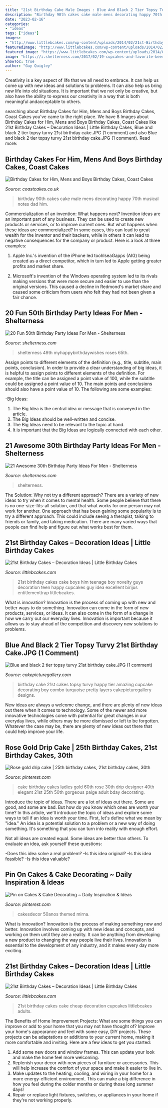 ```yaml
---
title: "21st Birthday Cake Male Images : Blue And Black 2 Tier Topsy Turvy 21st Birthday Cake.jpg (1 Comment)"
description: "Birthday 90th cakes cake male mens decorating happy 70th musical notes dad him"
date: "2023-02-16"
categories:
- "ideas"
tags: ["ideas"]
images:
- "http://www.littlebcakes.com/wp-content/uploads/2014/02/21st-Birthday-Cake-768x1024.jpg"
featuredImage: "http://www.littlebcakes.com/wp-content/uploads/2014/02/21st-Birthday-Cake-768x1024.jpg"
featured_image: "https://www.littlebcakes.com/wp-content/uploads/2014/02/21st-Birthday-Cake-Images-768x1024.jpg"
image: "https://i.shelterness.com/2017/02/19-cupcakes-and-favorite-beer-instead-of-a-birthday-cake.jpg"
ShowToc: true
author: "Guy Quigley"
---
```



Creativity is a key aspect of life that we all need to embrace. It can help us come up with new ideas and solutions to problems. It can also help us bring new life into old situations. It is important that we not only be creative, but also have the ability to express our creativity in a way that is both meaningful andacceptable to others.

	

		
searching about Birthday Cakes for Him, Mens and Boys Birthday Cakes, Coast Cakes you've came to the right place. We have 8 Images about Birthday Cakes for Him, Mens and Boys Birthday Cakes, Coast Cakes like 21st Birthday Cakes – Decoration Ideas | Little Birthday Cakes, Blue and black 2 tier topsy turvy 21st birthday cake.JPG (1 comment) and also Blue and black 2 tier topsy turvy 21st birthday cake.JPG (1 comment). Read more:
		
    
## Birthday Cakes For Him, Mens And Boys Birthday Cakes, Coast Cakes

<img loading=lazy src="https://coastcakes.co.uk/wp-content/uploads/2013/11/Picture-35774s.jpg" onerror="this.onerror=null;this.src='https://tse3.mm.bing.net/th?id=OIP.08GDLbaN217wDJU2zSEuxAHaKl&amp;pid=15.1';" alt="Birthday Cakes for Him, Mens and Boys Birthday Cakes, Coast Cakes">

_Source: coastcakes.co.uk_

>birthday 90th cakes cake male mens decorating happy 70th musical notes dad him. 

	

Commercialization of an invention: What happens next?
Invention ideas are an important part of any business. They can be used to create new products or services, or to improve current ones. But what happens when these ideas are commercialized? In some cases, this can lead to great wealth for the inventor and their backers, while in others it can lead to negative consequences for the company or product. Here is a look at three examples:
1. Apple Inc.'s invention of the iPhone led toohlseaGapps (AIG) being created as a direct competitor, which in turn led to Apple getting greater profits and market share.

2. Microsoft's invention of the Windows operating system led to its rivals making versions that were more secure and easier to use than the original versions. This caused a decline in Redmond's market share and caused some criticism from users who felt they had not been given a fair chance.

    
## 20 Fun 50th Birthday Party Ideas For Men - Shelterness

<img loading=lazy src="https://i.shelterness.com/2017/02/15-50th-birthday-cake-vintage-dude-for-a-man.jpg" onerror="this.onerror=null;this.src='https://tse4.mm.bing.net/th?id=OIP.vYP4U5uZzJqbsIBEFSXSXAHaJ4&amp;pid=15.1';" alt="20 Fun 50th Birthday Party Ideas For Men - Shelterness">

_Source: shelterness.com_

>shelterness 49th myhappybirthdaywishes roses 65th. 

	

Assign points to different elements of the definition (e.g., title, subtitle, main points, conclusion).
In order to provide a clear understanding of big ideas, it is helpful to assign points to different elements of the definition. For example, the title can be assigned a point value of 100, while the subtitle could be assigned a point value of 10. The main points and conclusions should also have a point value of 10. 
The following are some examples: 

-Big Ideas: 
1) The Big Idea is the central idea or message that is conveyed in the article. 
2) The Big Ideas should be well-written and concise. 
3) The Big Ideas need to be relevant to the topic at hand. 
4) It is important that the Big Ideas are logically connected with each other.

    
## 21 Awesome 30th Birthday Party Ideas For Men - Shelterness

<img loading=lazy src="https://i.shelterness.com/2017/02/19-cupcakes-and-favorite-beer-instead-of-a-birthday-cake.jpg" onerror="this.onerror=null;this.src='https://tse3.mm.bing.net/th?id=OIP.J8x-agjspB3_SHws4XPtYwHaKf&amp;pid=15.1';" alt="21 Awesome 30th Birthday Party Ideas For Men - Shelterness">

_Source: shelterness.com_

>shelterness. 

	

The Solution: Why not try a different approach?
There are a variety of new ideas to try when it comes to mental health. Some people believe that there is no one-size-fits-all solution, and that what works for one person may not work for another. One approach that has been gaining some popularity is to try a different approach. This could include seeing a therapist, talking to friends or family, and taking medication. There are many varied ways that people can find help and figure out what works best for them.

    
## 21st Birthday Cakes – Decoration Ideas | Little Birthday Cakes

<img loading=lazy src="http://www.littlebcakes.com/wp-content/uploads/2014/02/21st-Birthday-Cake-768x1024.jpg" onerror="this.onerror=null;this.src='https://tse4.mm.bing.net/th?id=OIP.dDSNhLNVPcQaiIWfbp_0LwHaJ4&amp;pid=15.1';" alt="21st Birthday Cakes – Decoration Ideas | Little Birthday Cakes">

_Source: littlebcakes.com_

>21st birthday cakes cake boys him teenage boy novelty guys decoration teen happy cupcakes guy idea excellent birijus entitlementtrap littlebcakes. 

	

What is innovation?
Innovation is the process of coming up with new and better ways to do something. Innovation can come in the form of new products, services, or ideas. It can also come in the form of a change in how we carry out our everyday lives. Innovation is important because it allows us to stay ahead of the competition and discovery new solutions to problems.

    
## Blue And Black 2 Tier Topsy Turvy 21st Birthday Cake.JPG (1 Comment)

<img loading=lazy src="http://www.cakepicturegallery.com/d/19095-2/Blue%2Band%2Bblack%2B2%2Btier%2Btopsy%2Bturvy%2B21st%2Bbirthday%2Bcake.JPG" onerror="this.onerror=null;this.src='https://tse1.mm.bing.net/th?id=OIP.b0fcrOBrdOqtj3DH6X2ymQAAAA&amp;pid=15.1';" alt="Blue and black 2 tier topsy turvy 21st birthday cake.JPG (1 comment)">

_Source: cakepicturegallery.com_

>birthday cake 21st cakes topsy turvy happy tier amazing cupcake decorating boy combo turquoise pretty layers cakepicturegallery designs. 

	

New ideas are always a welcome change, and there are plenty of new ideas out there when it comes to technology. Some of the newer and more innovative technologies come with potential for great changes in our everyday lives, while others may be more dismissed or left to be forgotten. Whatever the case may be, there are plenty of new ideas out there that could help improve your life.

    
## Rose Gold Drip Cake | 25th Birthday Cakes, 21st Birthday Cakes, 30th

<img loading=lazy src="https://i.pinimg.com/736x/d3/83/a3/d383a305c7edd910efc118504b307bee.jpg" onerror="this.onerror=null;this.src='https://tse1.mm.bing.net/th?id=OIP.vyYM5rUIbcoO8OkWRXwwWwHaJ3&amp;pid=15.1';" alt="Rose gold drip cake | 25th birthday cakes, 21st birthday cakes, 30th">

_Source: pinterest.com_

>cake birthday cakes ladies gold 60th rose 30th drip designer 40th elegant 21st 25th 50th gorgeous paige adult bday decorating. 

	

Introduce the topic of ideas.
There are a lot of ideas out there. Some are good, and some are bad. But how do you know which ones are worth your time? In this article, we'll introduce the topic of ideas and explore some ways to tell if an idea is worth your time.
First, let's define what we mean by "idea." An idea is a potential solution to a problem or a new way of doing something. It's something that you can turn into reality with enough effort.

Not all ideas are created equal. Some ideas are better than others. To evaluate an idea, ask yourself these questions:

-Does this idea solve a real problem?
-Is this idea original?
-Is this idea feasible?
-Is this idea valuable?

    
## Pin On Cakes &amp; Cake Decorating ~ Daily Inspiration &amp; Ideas

<img loading=lazy src="https://i.pinimg.com/736x/1b/fa/48/1bfa4878a90d58a8dc7f67b07a645f4f.jpg" onerror="this.onerror=null;this.src='https://tse1.mm.bing.net/th?id=OIP.m28O6hJstOtjW23-xXR4CwHaJ3&amp;pid=15.1';" alt="Pin on Cakes &amp; Cake Decorating ~ Daily Inspiration &amp; Ideas">

_Source: pinterest.com_

>cakesdecor 50anos themed mirna. 

	

What is innovation?
Innovation is the process of making something new and better. Innovation involves coming up with new ideas and concepts, and working on them until they are a reality. It can be anything from developing a new product to changing the way people live their lives. Innovation is essential to the development of any industry, and it makes every day more exciting.

    
## 21st Birthday Cakes – Decoration Ideas | Little Birthday Cakes

<img loading=lazy src="https://www.littlebcakes.com/wp-content/uploads/2014/02/21st-Birthday-Cake-Images-768x1024.jpg" onerror="this.onerror=null;this.src='https://tse4.mm.bing.net/th?id=OIP.5xHlcbFFtqsY0sBbnL4IuwHaJ4&amp;pid=15.1';" alt="21st Birthday Cakes – Decoration Ideas | Little Birthday Cakes">

_Source: littlebcakes.com_

>21st birthday cakes cake cheap decoration cupcakes littlebcakes adults. 

	

The Benefits of Home Improvement Projects: What are some things you can improve or add to your home that you may not have thought of?
Improve your home's appearance and feel with some easy, DIY projects. These projects can be adaptations or additions to your current home, making it more comfortable and inviting. Here are a few ideas to get you started: 
1. Add some new doors and window frames. This can update your look and make the home feel more welcoming. 
2. Replenish your decor with new pieces of furniture or accessories. This will help increase the comfort of your space and make it easier to live in. 
3. Make updates to the heating, cooling, and wiring in your home for a more energy-efficient environment. This can make a big difference in how you feel during the colder months or during those long summer days! 
4. Repair or replace light fixtures, switches, or appliances in your home if they're not working properly.

